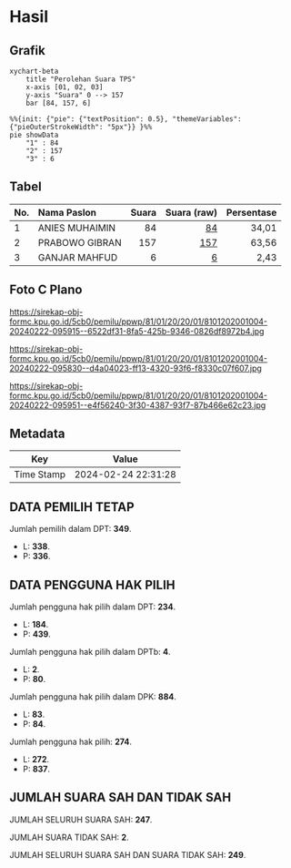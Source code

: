 # Hasil

## Grafik

```mermaid
xychart-beta
    title "Perolehan Suara TPS"
    x-axis [01, 02, 03]
    y-axis "Suara" 0 --> 157
    bar [84, 157, 6]
```

```mermaid
%%{init: {"pie": {"textPosition": 0.5}, "themeVariables": {"pieOuterStrokeWidth": "5px"}} }%%
pie showData
    "1" : 84
    "2" : 157
    "3" : 6
```

## Tabel

| No. | Nama Paslon    | Suara | Suara (raw) | Persentase |
|:--- |:-------------- | -----:| -----------:| ----------:|
| 1   | ANIES MUHAIMIN | 84    | [84][p-1]   | 34,01      |
| 2   | PRABOWO GIBRAN | 157   | [157][p-2]  | 63,56      |
| 3   | GANJAR MAHFUD  | 6     | [6][p-3]    | 2,43       |


[p-1]: https://github.com/gigit-pemilu/pemilu-2024-81-maluku/blob/main/pilpres/hitung-suara/sub/81-maluku/sub/01-maluku-tengah/sub/20-seram-utara-barat/sub/2001-saleman/sub/004-tps/sub/paslon-1.txt
[p-2]: https://github.com/gigit-pemilu/pemilu-2024-81-maluku/blob/main/pilpres/hitung-suara/sub/81-maluku/sub/01-maluku-tengah/sub/20-seram-utara-barat/sub/2001-saleman/sub/004-tps/sub/paslon-2.txt
[p-3]: https://github.com/gigit-pemilu/pemilu-2024-81-maluku/blob/main/pilpres/hitung-suara/sub/81-maluku/sub/01-maluku-tengah/sub/20-seram-utara-barat/sub/2001-saleman/sub/004-tps/sub/paslon-3.txt

## Foto C Plano

https://sirekap-obj-formc.kpu.go.id/5cb0/pemilu/ppwp/81/01/20/20/01/8101202001004-20240222-095915--6522df31-8fa5-425b-9346-0826df8972b4.jpg

https://sirekap-obj-formc.kpu.go.id/5cb0/pemilu/ppwp/81/01/20/20/01/8101202001004-20240222-095830--d4a04023-ff13-4320-93f6-f8330c07f607.jpg

https://sirekap-obj-formc.kpu.go.id/5cb0/pemilu/ppwp/81/01/20/20/01/8101202001004-20240222-095951--e4f56240-3f30-4387-93f7-87b466e62c23.jpg


## Metadata

| Key        | Value               |
| ---------- | ------------------- |
| Time Stamp | 2024-02-24 22:31:28 |


## DATA PEMILIH TETAP

Jumlah pemilih dalam DPT: **349**.
 * L: **338**.
 * P: **336**.

## DATA PENGGUNA HAK PILIH

Jumlah pengguna hak pilih dalam DPT: **234**.
 * L: **184**.
 * P: **439**.

Jumlah pengguna hak pilih dalam DPTb: **4**.
 * L: **2**.
 * P: **80**.

Jumlah pengguna hak pilih dalam DPK: **884**.
 * L: **83**.
 * P: **84**.

Jumlah pengguna hak pilih: **274**.
 * L: **272**.
 * P: **837**.

## JUMLAH SUARA SAH DAN TIDAK SAH

JUMLAH SELURUH SUARA SAH: **247**.

JUMLAH SUARA TIDAK SAH: **2**.

JUMLAH SELURUH SUARA SAH DAN SUARA TIDAK SAH: **249**.


